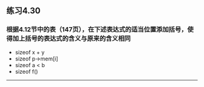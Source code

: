 ## 练习4.30
### 根据4.12节中的表（147页），在下述表达式的适当位置添加括号，使得加上括号的表达式的含义与原来的含义相同
* sizeof x + y
* sizeof p->mem[i]
* sizeof a < b
* sizeof f()
***
